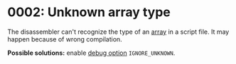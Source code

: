 # 0002: Unknown array type

The disassembler can't recognize the type of an [array](../../coding/arrays.md) in a script file. It may happen because of wrong compilation.

**Possible solutions:** enable [debug option](../../console.md#ignore_unknown) `IGNORE_UNKNOWN`.

